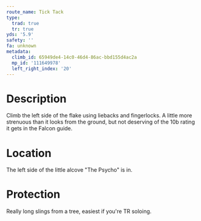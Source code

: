 ```yaml
---
route_name: Tick Tack
type:
  trad: true
  tr: true
yds: '5.9'
safety: ''
fa: unknown
metadata:
  climb_id: 65949de4-14c0-46d4-86ac-bbd155d4ac2a
  mp_id: '111649978'
  left_right_index: '20'
---
```

# Description
Climb the left side of the flake using liebacks and fingerlocks. A little more strenuous than it looks from the ground, but not deserving of the 10b rating it gets in the Falcon guide.

# Location
The left side of the little alcove "The Psycho" is in.

# Protection
Really long slings from a tree, easiest if you're TR soloing.
